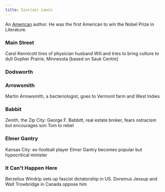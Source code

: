 ```yaml
---
title: Sinclair Lewis
---
```


An [American](../index.html) author. He was the first American to win the Nobel Prize in Literature.

### Main Street

Carol Kennicott tires of physician husband Will and tries to bring culture to dull Gopher Prairie, Minnesota [based on Sauk Centre]

### Dodsworth

### Arrowsmith

Martin Arrowsmith, a bacteriologist, goes to Vermont farm and West Indies

### Babbit

Zenith, the Zip City: George F. Babbitt, real estate broker, fears ostracism but encourages son Tom to rebel

### Elmer Gantry

Kansas City: ex-football player Elmer Gantry becomes popular but hypocritical minister

### It Can't Happen Here

Berzelius Windrip sets up fascist dictatorship in US. Doremus Jessup and Walt Trowbridge in Canada oppose him
